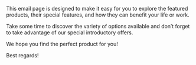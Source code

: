 This email page is designed to make it easy for you to explore the featured products, their special features, and how they can benefit your life or work.

Take some time to discover the variety of options available and don’t forget to take advantage of our special introductory offers.

We hope you find the perfect product for you!

Best regards!
